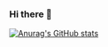 ### Hi there 👋


[![Anurag's GitHub stats](https://github-readme-stats.vercel.app/api?username=Jacob-Jardine)](https://github.com/anuraghazra/github-readme-stats)

<!--
**Jacob-Jardine/Jacob-Jardine** is a ✨ _special_ ✨ repository because its `README.md` (this file) appears on your GitHub profile.

Here are some ideas to get you started:

- 🔭 I’m currently working on ...
- 🌱 I’m currently learning ...
- 👯 I’m looking to collaborate on ...
- 🤔 I’m looking for help with ...
- 💬 Ask me about ...
- 📫 How to reach me: ...
- 😄 Pronouns: ...
- ⚡ Fun fact: ...
-->

